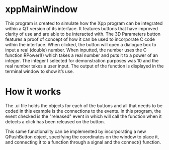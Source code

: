 # xppMainWindow
This program is created to simulate how the Xpp program can be integrated within a QT version of its interface. It features buttons that have improved clarity of use and are able to be interacted with. The 3D Parameters button features a proof of concept of how it can be used to incorporate C code within the interface. When clicked, the button will open a dialogue box to input a real (double) number. When inputted, the number uses the C function RPowerI() which takes a real number and puts it to a power of an integer. The integer I selected for demonstration purposes was 10 and the real number takes a user input. The output of the function is displayed in the terminal window to show it’s use.

# How it works
The .ui file holds the objects for each of the buttons and all that needs to be coded in this example is the connections to the events. In this program, the event checked is the "released" event in which will call the function when it detects a click has been released on the button.

This same functionality can be implemented by incorporating a new QPushButton object, specifying the coordinates on the window to place it, and connecting it to a function through a signal and the connect() function.
